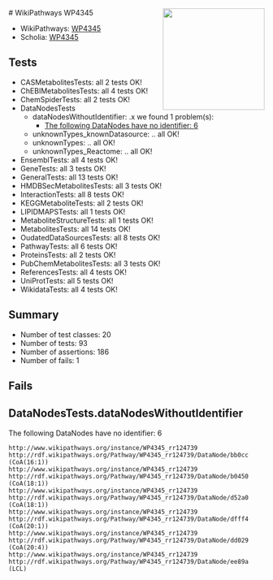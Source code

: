 <img style="float: right; width: 200px" src="https://upload.wikimedia.org/wikipedia/commons/thumb/8/83/Wplogo_with_text_500.png/640px-Wplogo_with_text_500.png" />
# WikiPathways WP4345

* WikiPathways: [WP4345](https://wikipathways.org/pathways/WP4345)
* Scholia: [WP4345](https://scholia.toolforge.org/wikipathways/WP4345)
## Tests
* CASMetabolitesTests: all 2 tests OK!
* ChEBIMetabolitesTests: all 4 tests OK!
* ChemSpiderTests: all 2 tests OK!
* DataNodesTests
    * dataNodesWithoutIdentifier: .x we found 1 problem(s):
        * [The following DataNodes have no identifier: 6](#d2d32fa5)
    * unknownTypes_knownDatasource: .. all OK!
    * unknownTypes: .. all OK!
    * unknownTypes_Reactome: .. all OK!
* EnsemblTests: all 4 tests OK!
* GeneTests: all 3 tests OK!
* GeneralTests: all 13 tests OK!
* HMDBSecMetabolitesTests: all 3 tests OK!
* InteractionTests: all 8 tests OK!
* KEGGMetaboliteTests: all 2 tests OK!
* LIPIDMAPSTests: all 1 tests OK!
* MetaboliteStructureTests: all 1 tests OK!
* MetabolitesTests: all 14 tests OK!
* OudatedDataSourcesTests: all 8 tests OK!
* PathwayTests: all 6 tests OK!
* ProteinsTests: all 2 tests OK!
* PubChemMetabolitesTests: all 3 tests OK!
* ReferencesTests: all 4 tests OK!
* UniProtTests: all 5 tests OK!
* WikidataTests: all 4 tests OK!


## Summary

* Number of test classes: 20
* Number of tests: 93
* Number of assertions: 186
* Number of fails: 1

## Fails

<a name="d2d32fa5" />

## DataNodesTests.dataNodesWithoutIdentifier

The following DataNodes have no identifier: 6
```
http://www.wikipathways.org/instance/WP4345_rr124739 http://rdf.wikipathways.org/Pathway/WP4345_rr124739/DataNode/bb0cc (CoA(16:1))
http://www.wikipathways.org/instance/WP4345_rr124739 http://rdf.wikipathways.org/Pathway/WP4345_rr124739/DataNode/b0450 (CoA(18:1))
http://www.wikipathways.org/instance/WP4345_rr124739 http://rdf.wikipathways.org/Pathway/WP4345_rr124739/DataNode/d52a0 (CoA(18:1))
http://www.wikipathways.org/instance/WP4345_rr124739 http://rdf.wikipathways.org/Pathway/WP4345_rr124739/DataNode/dfff4 (CoA(20:1))
http://www.wikipathways.org/instance/WP4345_rr124739 http://rdf.wikipathways.org/Pathway/WP4345_rr124739/DataNode/dd029 (CoA(20:4))
http://www.wikipathways.org/instance/WP4345_rr124739 http://rdf.wikipathways.org/Pathway/WP4345_rr124739/DataNode/ee89a (LCL)
```

